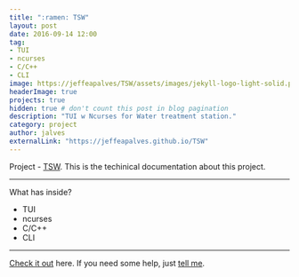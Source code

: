```yaml
---
title: ":ramen: TSW"
layout: post
date: 2016-09-14 12:00
tag:    
- TUI
- ncurses
- C/C++
- CLI
image: https://jeffeapalves/TSW/assets/images/jekyll-logo-light-solid.png
headerImage: true
projects: true
hidden: true # don't count this post in blog pagination
description: "TUI w Ncurses for Water treatment station."
category: project
author: jalves
externalLink: "https://jeffeapalves.github.io/TSW"
---
```


Project - [TSW](https://jeffeapalves.github.io/TSW/). This is the techinical documentation about this project.

---

What has inside?

- TUI
- ncurses
- C/C++
- CLI

---

[Check it out](http://jeffeapalves.github.io/TSW/) here.
If you need some help, just [tell me](http://github.com/jeffeapalves/TSW/issues).
